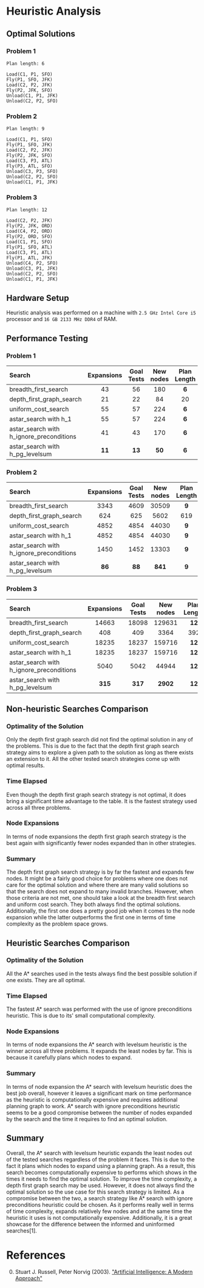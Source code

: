 # Heuristic Analysis

## Optimal Solutions

### Problem 1

```
Plan length: 6

Load(C1, P1, SFO)
Fly(P1, SFO, JFK)
Load(C2, P2, JFK)
Fly(P2, JFK, SFO)
Unload(C1, P1, JFK)
Unload(C2, P2, SFO)
```

### Problem 2

```
Plan length: 9

Load(C1, P1, SFO)
Fly(P1, SFO, JFK)
Load(C2, P2, JFK)
Fly(P2, JFK, SFO)
Load(C3, P3, ATL)
Fly(P3, ATL, SFO)
Unload(C3, P3, SFO)
Unload(C2, P2, SFO)
Unload(C1, P1, JFK)
```

### Problem 3

```
Plan length: 12

Load(C2, P2, JFK)
Fly(P2, JFK, ORD)
Load(C4, P2, ORD)
Fly(P2, ORD, SFO)
Load(C1, P1, SFO)
Fly(P1, SFO, ATL)
Load(C3, P1, ATL)
Fly(P1, ATL, JFK)
Unload(C4, P2, SFO)
Unload(C3, P1, JFK)
Unload(C2, P2, SFO)
Unload(C1, P1, JFK)
```

## Hardware Setup

Heuristic analysis was performed on a machine with `2.5 GHz Intel Core i5` processor and `16 GB 2133 MHz DDR4` of RAM.

## Performance Testing

### Problem 1

| Search | Expansions | Goal Tests | New nodes | Plan Length | Time Elapsed(s) |
| :--- | :---: | :---: | :---: | :---: | :---: |
| breadth_first_search | 43 | 56 | 180 | **6** | 0.035 |
| depth_first_graph_search | 21 | 22 | 84 | 20 | **0.014** |
| uniform_cost_search | 55 | 57 | 224 | **6** | 0.040 |
| astar_search with h_1 | 55 | 57 | 224 | **6** | 0.025 |
| astar_search with h_ignore_preconditions | 41 | 43 | 170 | **6** | 0.270 |
| astar_search with h_pg_levelsum | **11** | **13** | **50** | **6** | 0.898 |

### Problem 2

| Search | Expansions | Goal Tests | New nodes | Plan Length | Time Elapsed(s) |
| :--- | :---: | :---: | :---: | :---: | :---: |
| breadth_first_search | 3343 | 4609 | 30509 | **9** | 11.110 |
| depth_first_graph_search |  624 | 625 | 5602 | 619 | 3.425 |
| uniform_cost_search | 4852 | 4854 | 44030 | **9** | 9.867 |
| astar_search with h_1 | 4852 | 4854 | 44030 | **9** | 4.795 |
| astar_search with h_ignore_preconditions | 1450 | 1452 | 13303 | **9** | **1.584** |
| astar_search with h_pg_levelsum | **86** | **88** | **841** | **9** | 74.427 |

### Problem 3

| Search | Expansions | Goal Tests | New nodes | Plan Length | Time Elapsed(s) |
| :--- | :---: | :---: | :---: | :---: | :---: |
| breadth_first_search | 14663 | 18098 | 129631 | **12** | 98.740 |
| depth_first_graph_search | 408 | 409 | 3364 | 392 | **1.353** |
| uniform_cost_search | 18235 | 18237 | 159716 | **12** | 25.591 |
| astar_search with h_1 | 18235 | 18237 | 159716 | **12** | 25.502 |
| astar_search with h_ignore_preconditions | 5040 | 5042 | 44944 | **12** | 7.031 |
| astar_search with h_pg_levelsum | **315** | **317** | **2902** | **12** | 305.456 |

## Non-heuristic Searches Comparison

### Optimality of the Solution

Only the depth first graph search did not find the optimal solution in any of the problems. This is due to the fact that the depth first graph search strategy aims to explore a given path to the solution as long as there exists an extension to it. All the other tested search strategies come up with optimal results.

### Time Elapsed

Even though the depth first graph search strategy is not optimal, it does bring a significant time advantage to the table. It is the fastest strategy used across all three problems.

### Node Expansions

In terms of node expansions the depth first graph search strategy is the best again with significantly fewer nodes expanded than in other strategies.

### Summary

The depth first graph search strategy is by far the fastest and expands few nodes. It might be a fairly good choice for problems where one does not care for the optimal solution and where there are many valid solutions so that the search does not expand to many invalid branches. However, when those criteria are not met, one should take a look at the breadth first search and uniform cost search. They both always find the optimal solutions. Additionally, the first one does a pretty good job when it comes to the node expansion while the latter outperforms the first one in terms of time complexity as the problem space grows.

## Heuristic Searches Comparison

### Optimality of the Solution

All the A\* searches used in the tests always find the best possible solution if one exists. They are all optimal.

### Time Elapsed

The fastest A\* search was performed with the use of ignore preconditions heuristic. This is due to its' small computational complexity.

### Node Expansions

In terms of node expansions the A\* search with levelsum heuristic is the winner across all three problems. It expands the least nodes by far. This is because it carefully plans which nodes to expand.

### Summary

In terms of node expansion the A\* search with levelsum heuristic does the best job overall, however it leaves a significant mark on time performance as the heuristic is computationally expensive and requires additional planning graph to work. A\* search with ignore preconditions heuristic seems to be a good compromise between the number of nodes expanded by the search and the time it requires to find an optimal solution.

## Summary

Overall, the A\* search with levelsum heuristic expands the least nodes out of the tested searches regardless of the problem it faces. This is due to the fact it plans which nodes to expand using a planning graph. As a result, this search becomes computationally expensive to performs which shows in the times it needs to find the optimal solution. To improve the time complexity, a depth first graph search may be used. However, it does not always find the optimal solution so the use case for this search strategy is limited. As a compromise between the two, a search strategy like A\* search with ignore preconditions heuristic could be chosen. As it performs really well in terms of time complexity, expands relatively few nodes and at the same time the heuristic it uses is not computationally expensive. Additionally, it is a great showcase for the difference between the informed and uninformed searches[1].

# References

0. Stuart J. Russell, Peter Norvig (2003). ["Artificial Intelligence: A Modern Approach"](http://aima.cs.berkeley.edu/)
